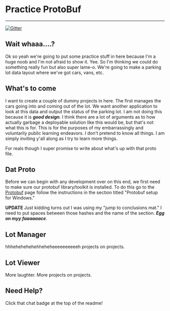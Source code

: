 # Practice ProtoBuf
___
[![Gitter](https://badges.gitter.im/IrrigationStation/Practice.svg)](https://gitter.im/IrrigationStation/Practice?utm_source=badge&utm_medium=badge&utm_campaign=pr-badge)

## Wait whaaa....?

Ok so yeah we're going to put some practice stuff in here because I'm a huge noob and I'm not afraid to show it. Yee.
So I'm thinking we could do something really fun but also super lame-o. We're going to make a parking lot data layout
where we've got cars, vans, etc.

## What's to come

I want to create a couple of dummy projects in here. The first manages the cars going into and coming out of the 
lot. We want another application to look at this data and output the status of the parking lot. I am not doing this
because it is ***good design***. I think there are a lot of arguments as to how actually
garbage a deployable solution like this would be, but that's not what this is for. This is for the purposes of my 
embarrassingly and voluntarily public learning endeavors. I don't pretend to know all things. I am simply inviting y'all
along as I try to learn more things.

For reals though I super promise to write about what's up with that proto file.

## Dat Proto

Before we can begin with any development over on this end, we first need to make sure our protobuf library/toolkit is 
installed. To do this go to the [Protobuf](https://github.com/PixelChaserB/IrrigationStation/tree/main/ProtoBuf) page 
follow the instructions in the section titled "Protobuf setup for Windows."

**UPDATE** Just kidding turns out I was using my "jump to conclusions mat." I need to put spaces between those hashes
and the name of the section. ***Egg on myy faaaaaace***.

## Lot Manager

hhhehehehehehheheheeeeeeeeeeh projects on projects.

## Lot Viewer

More laughter. More projects on projects.

## Need Help?

Click that chat badge at the top of the readme!